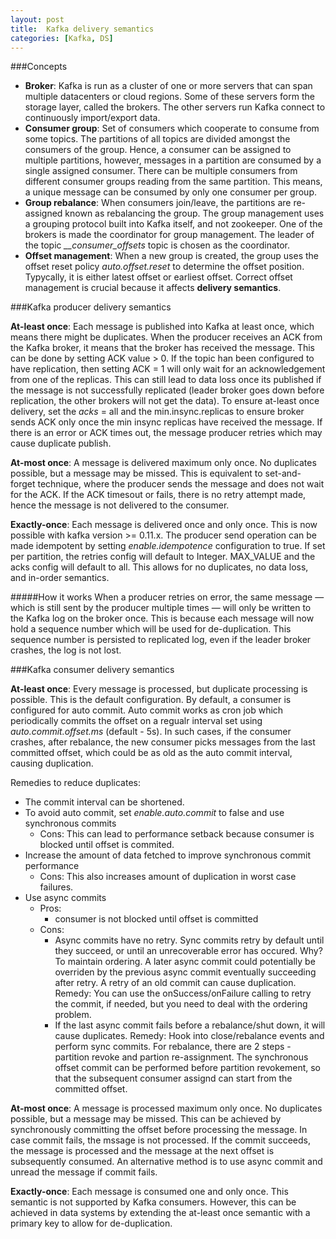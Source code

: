 ```yaml
---
layout: post
title:  Kafka delivery semantics
categories: [Kafka, DS]
---
```


###Concepts
- **Broker**: Kafka is run as a cluster of one or more servers that can span multiple datacenters or cloud regions. Some of these servers form the storage layer, 
  called the brokers. The other servers run Kafka connect to continuously import/export data.
- **Consumer group**: Set of consumers which cooperate to consume from some topics. The partitions of all topics are divided amongst the consumers of the group. 
  Hence, a consumer can be assigned to multiple partitions, however, messages in a partition are consumed by a single assigned consumer. 
  There can be multiple consumers from different consumer groups reading from the same partition. This means, a unique message can be consumed by only one 
  consumer per group.
- **Group rebalance**: When consumers join/leave, the partitions are re-assigned known as rebalancing the group. The group management uses a grouping protocol 
  built into Kafka itself, and not zookeeper. One of the brokers is made the coordinator for group management. The leader of the topic *__consumer_offsets* topic
  is chosen as the coordinator.
- **Offset management**: When a new group is created, the group uses the offset reset policy *auto.offset.reset* to determine the offset position. Typycally, it 
  is either latest offset or earliest offset. Correct offset management is crucial because it affects **delivery semantics**.
  
###Kafka producer delivery semantics

**At-least once**: Each message is published into Kafka at least once, which means there might be duplicates. 
When the producer receives an ACK from the Kafka broker, it means that the broker has received the message. This can be done by setting ACK value > 0. If the topic han been configured to have replication, then setting ACK = 1 will only wait for an acknowledgement from one of the replicas. This can still lead to data loss once its published if the message is not successfully replicated (leader broker goes down before replication, the other brokers will not get the data). 
To ensure at-least once delivery, set the *acks* = all and the min.insync.replicas to ensure broker sends ACK only once the min insync replicas have received the message. If there is an error or ACK times out, the message producer retries which may cause duplicate publish.
      
**At-most once**: A message is delivered maximum only once. No duplicates possible, but a message may be missed.
This is equivalent to set-and-forget technique, where the producer sends the message and does not wait for the ACK. If the ACK timesout or fails, there is no retry attempt made, hence the message is not delivered to the consumer. 

**Exactly-once**: Each message is delivered once and only once. This is now possible with kafka version >= 0.11.x. The producer send operation can be made idempotent by setting *enable.idempotence* configuration to true. If set per partition, the retries config will default to Integer. MAX_VALUE and the acks config will default to all. This allows for no duplicates, no data loss, and in-order semantics.

#####How it works 
When a producer retries on error, the same message — which is still sent by the producer multiple times — will only be written to the Kafka log on the broker once. This is because each message will now hold a sequence number which will be used for de-duplication. This sequence number is persisted to replicated log, even if the leader broker crashes, the log is not lost.
  
###Kafka consumer delivery semantics

**At-least once**: Every message is processed, but duplicate processing is possible. This is the default configuration.
By default, a consumer is configured for auto commit. Auto commit works as cron job which periodically commits the offset on a regualr interval set using *auto.commit.offset.ms* (default - 5s). In such cases, if the consumer crashes, after rebalance, the new consumer picks messages from the last committed offset, which could be as old as the auto commit interval, causing duplication.

Remedies to reduce duplicates:
- The commit interval can be shortened.
- To avoid auto commit, set *enable.auto.commit* to false and use synchronous commits
  - Cons: This can lead to performance setback because consumer is blocked until offset is commited.
- Increase the amount of data fetched to improve synchronous commit performance
  - Cons: This also increases amount of duplication in worst case failures.
- Use async commits
  - Pros: 
    - consumer is not blocked until offset is committed
  - Cons:
    - Async commits have no retry. Sync commits retry by default until they succeed, or until an unrecoverable error has occured. Why? To maintain ordering. 
      A later async commit could potentially be overriden by the previous async commit eventually succeeding after retry. A retry of an old commit can cause 
      duplication.
      Remedy: You can use the onSuccess/onFailure calling to retry the commit, if needed, but you need to deal with the ordering problem.
    - If the last async commit fails before a rebalance/shut down, it will cause duplicates.
      Remedy: Hook into close/rebalance events and perform sync commits. For rebalance, there are 2 steps - partition revoke and partion re-assignment. The 
      synchronous offset commit can be performed before partition revokement, so that the subsequent consumer assignd can start from the committed offset.
      
**At-most once**: A message is processed maximum only once. No duplicates possible, but a message may be missed.
This can be achieved by synchronously committing the offset before processing the message. In case commit fails, the mssage is not processed. If the commit succeeds, the message is processed and the message at the next offset is subsequently consumed. An alternative method is to use async commit and unread the message if commit fails.

**Exactly-once**: Each message is consumed one and only once. This semantic is not supported by Kafka consumers. However, this can be achieved in data systems by extending the at-least once semantic with a primary key to allow for de-duplication.

